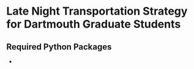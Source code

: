 # Late Night Transportation Strategy for Dartmouth Graduate Students
## Required Python Packages
  - 

